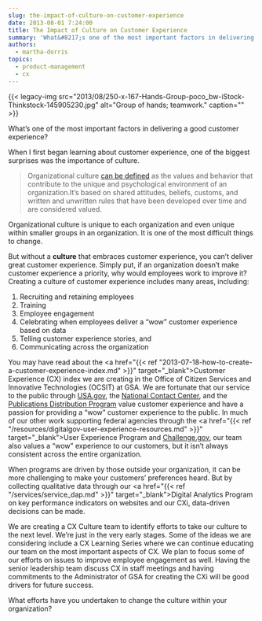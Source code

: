 ```yaml
---
slug: the-impact-of-culture-on-customer-experience
date: 2013-08-01 7:24:00
title: The Impact of Culture on Customer Experience
summary: 'What&#8217;s one of the most important factors in delivering a good customer experience? When I first began learning about customer experience, one of the biggest surprises was the importance of culture. Organizational culture can be defined as the values and behavior that contribute to the unique and psychological environment of an organization.It’s based on shared'
authors:
  - martha-dorris
topics:
  - product-management
  - cx
---
```


{{< legacy-img src="2013/08/250-x-167-Hands-Group-poco_bw-iStock-Thinkstock-145905230.jpg" alt="Group of hands; teamwork." caption="" >}}

What&#8217;s one of the most important factors in delivering a good customer experience?

When I first began learning about customer experience, one of the biggest surprises was the importance of culture.

> Organizational culture [can be defined](http://www.businessdictionary.com/definition/organizational-culture.html#ixzz2aA1R9Odt) as the values and behavior that contribute to the unique and psychological environment of an organization.It’s based on shared attitudes, beliefs, customs, and written and unwritten rules that have been developed over time and are considered valued.

Organizational culture is unique to each organization and even unique within smaller groups in an organization.  It is one of the most difficult things to change.

But without a **culture** that embraces customer experience, you can&#8217;t deliver great customer experience. Simply put, if an organization doesn&#8217;t make customer experience a priority, why would employees work to improve it? Creating a culture of customer experience includes many areas, including:

  1. Recruiting and retaining employees
  2. Training
  3. Employee engagement
  4. Celebrating when employees deliver a “wow” customer experience based on data
  5. Telling customer experience stories, and
  6. Communicating across the organization

You may have read about the <a href="{{< ref "2013-07-18-how-to-create-a-customer-experience-index.md" >}}" target="_blank">Customer Experience (CX) index</a> we are creating in the Office of Citizen Services and Innovative Technologies (OCSIT) at GSA.  We are fortunate that our service to the public through [USA.gov](http://www.usa.gov/), the [National Contact Center](http://www.gsa.gov/portal/category/25591), and the [Publications Distribution Program](http://www.publications.usa.gov/) value customer experience and have a passion for providing a “wow” customer experience to the public.  In much of our other work supporting federal agencies through the <a href="{{< ref "/resources/digitalgov-user-experience-resources.md" >}}" target="_blank">User Experience Program</a> and [Challenge.gov](http://challenge.gov/), our team also values a “wow” experience to our customers, but it isn’t always consistent across the entire organization.

When programs are driven by those outside your organization, it can be more challenging to make your customers&#8217; preferences heard.  But by collecting qualitative data through our <a href="{{< ref "/services/service_dap.md" >}}" target="_blank">Digital Analytics Program</a> on key performance indicators on websites and our CXi, data-driven decisions can be made.

We are creating a CX Culture team to identify efforts to take our culture to the next level.  We&#8217;re just in the very early stages.  Some of the ideas we are considering include a CX Learning Series where we can continue educating our team on the most important aspects of CX.  We plan to focus some of our efforts on issues to improve employee engagement as well.  Having the senior leadership team discuss CX in staff meetings and having commitments to the Administrator of GSA for creating the CXi will be good drivers for future success.

What efforts have you undertaken to change the culture within your organization?
